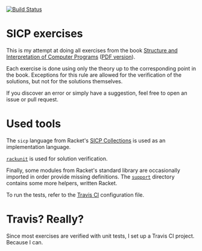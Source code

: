 [![Build Status](https://travis-ci.org/v--/sicp.svg?branch=master)](https://travis-ci.org/v--/sicp)

# SICP exercises

This is my attempt at doing all exercises from the book [Structure and Interpretation of Computer Programs](https://mitpress.mit.edu/sicp/) ([PDF version](https://github.com/sarabander/sicp-pdf)).

Each exercise is done using only the theory up to the corresponding point in the book. Exceptions for this rule are allowed for the verification of the solutions, but not for the solutions themselves.

If you discover an error or simply have a suggestion, feel free to open an issue or pull request.

# Used tools

The `sicp` language from Racket's [SICP Collections](https://docs.racket-lang.org/sicp-manual/) is used as an implementation language.

[`rackunit`](https://docs.racket-lang.org/rackunit/) is used for solution verification.

Finally, some modules from Racket's standard library are occasionally imported in order provide missing definitions.
The [`support`](https://github.com/v--/sicp/blob/master/support) directory contains some more helpers, written Racket.

To run the tests, refer to the [Travis CI](https://github.com/v--/sicp/blob/master/.travis.yml) configuration file.

# Travis? Really?

Since most exercises are verified with unit tests, I set up a Travis CI project. Because I can.
